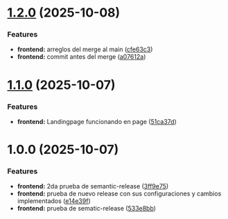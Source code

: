 # [1.2.0](https://github.com/milets04/PythonEducationProject/compare/pyschool-frontend-v1.1.0...pyschool-frontend-v1.2.0) (2025-10-08)


### Features

* **frontend:** arreglos del merge al main ([cfe63c3](https://github.com/milets04/PythonEducationProject/commit/cfe63c3ec10cf8e96c4404cbb2700f79440b7d62))
* **frontend:** commit antes del merge ([a07612a](https://github.com/milets04/PythonEducationProject/commit/a07612a0f8b443b154b211e5b1db3cf8736c4345))

# [1.1.0](https://github.com/milets04/PythonEducationProject/compare/pyschool-frontend-v1.0.0...pyschool-frontend-v1.1.0) (2025-10-07)


### Features

* **frontend:** Landingpage funcionando en page ([51ca37d](https://github.com/milets04/PythonEducationProject/commit/51ca37de07cbb47604363ec644aabf6c062dcc0f))

# 1.0.0 (2025-10-07)


### Features

* **frontend:** 2da prueba de semantic-release ([3ff9e75](https://github.com/milets04/PythonEducationProject/commit/3ff9e754845f8eb2c6695117455bd66dbfceb7a2))
* **frontend:** prueba de nuevo release con sus configuraciones y cambios implementados ([e14e39f](https://github.com/milets04/PythonEducationProject/commit/e14e39f7e8c9168bf8577c438f0e1512d462ca96))
* **frontend:** prueba de sematic-release ([533e8bb](https://github.com/milets04/PythonEducationProject/commit/533e8bbbd902f5cb227af941334ee8372d4cce91))
